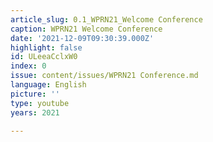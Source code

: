 ```yaml
---
article_slug: 0.1_WPRN21_Welcome Conference
caption: WPRN21 Welcome Conference
date: '2021-12-09T09:30:39.000Z'
highlight: false
id: ULeeaCclxW0
index: 0
issue: content/issues/WPRN21 Conference.md
language: English
picture: ''
type: youtube
years: 2021

---
```

